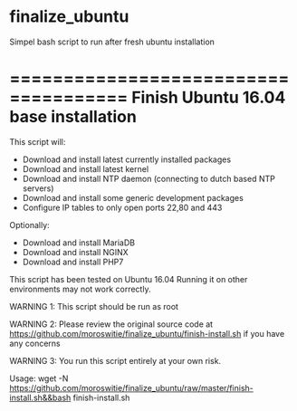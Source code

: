 # finalize_ubuntu
Simpel bash script to run after fresh ubuntu installation

=====================================
**Finish Ubuntu 16.04 base installation**
=====================================

This script will:
  * Download and install latest currently installed packages
  * Download and install latest kernel
  * Download and install NTP daemon (connecting to dutch based NTP servers)
  * Download and install some generic development packages
  * Configure IP tables to only open ports 22,80 and 443

Optionally:
  * Download and install MariaDB
  * Download and install NGINX
  * Download and install PHP7

This script has been tested on Ubuntu 16.04  Running it on other environments may not work correctly.

WARNING 1: This script should be run as root

WARNING 2: Please review the original source code at https://github.com/moroswitie/finalize_ubuntu/finish-install.sh if you have any concerns

WARNING 3: You run this script entirely at your own risk.

Usage:
wget -N https://github.com/moroswitie/finalize_ubuntu/raw/master/finish-install.sh&&bash finish-install.sh

